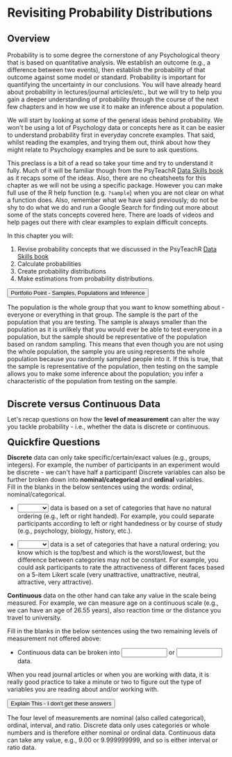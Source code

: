 # Revisiting Probability Distributions

## Overview

Probability is to some degree the cornerstone of any Psychological theory that is based on quantitative analysis. We establish an outcome (e.g., a difference between two events), then establish the probability of that outcome against some model or standard. Probability is important for quantifying the uncertainty in our conclusions. You will have already heard about probability in lectures/journal articles/etc., but we will try to help you gain a deeper understanding of probability through the course of the next few chapters and in how we use it to make an inference about a <a class='glossary'>population<span class='def'></span></a>. 

We will start by looking at some of the general ideas behind probability. We won't be using a lot of Psychology data or concepts here as it can be easier to understand probability first in everyday concrete examples. That said, whilst reading the examples, and trying them out, think about how they might relate to Psychology examples and be sure to ask questions. 

This preclass is a bit of a read so take your time and try to understand it fully. Much of it will be familiar though from the PsyTeachR <a href="https://psyteachr.github.io/" target = "_blank">Data Skills book</a> as it recaps some of the ideas. Also, there are no cheatsheets for this chapter as we will not be using a specific package. However you can make full use of the R help function (e.g. `?sample`) when you are not clear on what a function does. Also, remember what we have said previously; do not be shy to do what we do and run a Google Search for finding out more about some of the stats concepts covered here. There are loads of videos and help pages out there with clear examples to explain difficult concepts. 

In this chapter you will:

1. Revise probability concepts that we discussed in the PsyTeachR <a href="https://psyteachr.github.io/" target = "_blank">Data Skills book</a>
2. Calculate probabilities 
3. Create probability distributions
4. Make estimations from probability distributions.


<div class='webex-solution'><button>Portfolio Point - Samples, Populations and Inference</button>

<div class="info">
<p>The population is the whole group that you want to know something
about - everyone or everything in that group. The sample is the part of
the population that you are testing. The sample is always smaller than
the population as it is unlikely that you would ever be able to test
everyone in a population, but the sample should be representative of the
population based on random sampling. This means that even though you are
not using the whole population, the sample you are using represents the
whole population because you randomly sampled people into it. If this is
true, that the sample is representative of the population, then testing
on the sample allows you to make some inference about the population;
you infer a characteristic of the population from testing on the
sample.</p>
</div>

</div>


<br>
<span style="font-size: 22px; font-weight: bold; color: var(--black);">Discrete versus Continuous Data</span>

Let's recap questions on how the **level of measurement** can alter the way you tackle probability - i.e., whether the data is <a class='glossary'>discrete<span class='def'></span></a> or <a class='glossary'>continuous<span class='def'></span></a>.

<span style="font-size: 22px; font-weight: bold; color: var(--green);">Quickfire Questions</span>

**Discrete** data can only take specific/certain/exact values (e.g., groups, integers). For example, the number of  participants in an experiment would be discrete - we can't have half a participant! Discrete variables can also be further broken down into **nominal/categorical** and **ordinal** variables. 
<br>
Fill in the blanks in the below sentences using the words: ordinal, nominal/categorical.

* <select class='webex-select'><option value='blank'></option><option value='answer'>Nominal</option><option value=''>Ordinal</option></select> data is based on a set of categories that have no natural ordering (e.g., left or right handed). For example, you could separate participants according to left or right handedness or by course of study (e.g., psychology, biology, history, etc.).

* <select class='webex-select'><option value='blank'></option><option value=''>Nominal</option><option value='answer'>Ordinal</option></select> data is a set of categories that have a natural ordering; you know which is the top/best and which is the worst/lowest, but the difference between categories may not be constant. For example, you could ask participants to rate the attractiveness of different faces based on a 5-item Likert scale (very unattractive, unattractive, neutral, attractive, very attractive).

**Continuous** data on the other hand can take any value in the scale being measured. For example, we can measure age on a continuous scale (e.g., we can have an age of 26.55 years), also reaction time or the distance you travel to university. 

Fill in the blanks in the below sentences using the two remaining levels of measurement not offered above:

* Continuous data can be broken into <input class='webex-solveme nospaces ignorecase' size='10' data-answer='["interval","ratio"]'/> or <input class='webex-solveme nospaces ignorecase' size='10' data-answer='["interval","ratio"]'/> data.

When you read journal articles or when you are working with data, it is really good practice to take a minute or two to figure out the type of variables you are reading about and/or working with. 


<div class='webex-solution'><button>Explain This - I don't get these answers</button>

<div class="info">
<p>The four level of measurements are nominal (also called categorical),
ordinal, interval, and ratio. Discrete data only uses categories or
whole numbers and is therefore either nominal or ordinal data.
Continuous data can take any value, e.g., 9.00 or 9.999999999, and so is
either interval or ratio data.</p>
</div>

</div>

